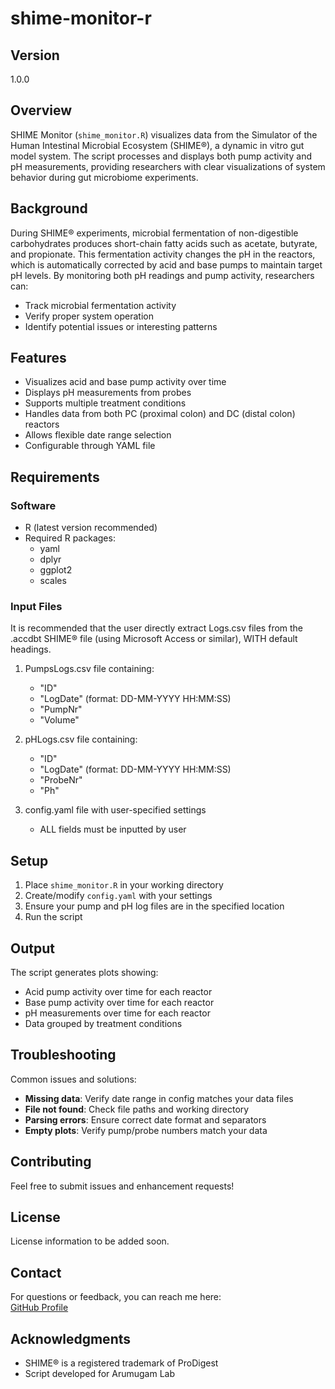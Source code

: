 # shime-monitor-r

## Version
1.0.0

## Overview
SHIME Monitor (`shime_monitor.R`) visualizes data from the Simulator of the Human Intestinal Microbial Ecosystem (SHIME®), a dynamic in vitro gut model system. The script processes and displays both pump activity and pH measurements, providing researchers with clear visualizations of system behavior during gut microbiome experiments.

## Background
During SHIME® experiments, microbial fermentation of non-digestible carbohydrates produces short-chain fatty acids such as acetate, butyrate, and propionate. This fermentation activity changes the pH in the reactors, which is automatically corrected by acid and base pumps to maintain target pH levels. By monitoring both pH readings and pump activity, researchers can:
- Track microbial fermentation activity
- Verify proper system operation
- Identify potential issues or interesting patterns

## Features
- Visualizes acid and base pump activity over time
- Displays pH measurements from probes
- Supports multiple treatment conditions
- Handles data from both PC (proximal colon) and DC (distal colon) reactors
- Allows flexible date range selection
- Configurable through YAML file

## Requirements
### Software
- R (latest version recommended)
- Required R packages:
	- yaml
	- dplyr
	- ggplot2
	- scales

### Input Files
It is recommended that the user directly extract Logs.csv files from the .accdbt SHIME® file (using Microsoft Access or similar), WITH default headings.

1. PumpsLogs.csv file containing:
	- "ID"
	- "LogDate" (format: DD-MM-YYYY HH:MM:SS)
	- "PumpNr"
	- "Volume"

2. pHLogs.csv file containing:
	- "ID"
	- "LogDate" (format: DD-MM-YYYY HH:MM:SS)
	- "ProbeNr"
	- "Ph"

3. config.yaml file with user-specified settings
	- ALL fields must be inputted by user

## Setup
1. Place `shime_monitor.R` in your working directory
2. Create/modify `config.yaml` with your settings
3. Ensure your pump and pH log files are in the specified location
4. Run the script

## Output
The script generates plots showing:
- Acid pump activity over time for each reactor  
- Base pump activity over time for each reactor  
- pH measurements over time for each reactor  
- Data grouped by treatment conditions

## Troubleshooting
Common issues and solutions:
* **Missing data**: Verify date range in config matches your data files
* **File not found**: Check file paths and working directory
* **Parsing errors**: Ensure correct date format and separators
* **Empty plots**: Verify pump/probe numbers match your data

## Contributing
Feel free to submit issues and enhancement requests!

## License
License information to be added soon.

## Contact
For questions or feedback, you can reach me here:  
[GitHub Profile](https://github.com/lvsvendsen)  

## Acknowledgments
* SHIME® is a registered trademark of ProDigest
* Script developed for Arumugam Lab
